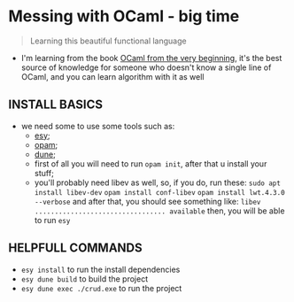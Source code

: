 # Messing with OCaml - big time

> Learning this beautiful functional language

- I'm learning from the book [OCaml from the very beginning](https://www.amazon.com.br/Ocaml-Very-Beginning-John-Whitington/dp/0957671105), it's the best source of knowledge for someone who doesn't know a single line of OCaml, and you can learn algorithm with it as well

## INSTALL BASICS

- we need some to use some tools such as:
  - [esy](https://esy.sh/docs/en/getting-started.html);
  - [opam](https://opam.ocaml.org/);
  - [dune](https://opam.ocaml.org/packages/dune/);
  - first of all you will need to run ``opam init``, after that u install your stuff;
  - you'll probably need libev as well, so, if you do, run these:
    ``sudo apt install libev-dev``
    ``opam install conf-libev``
    ``opam install lwt.4.3.0 --verbose`` and after that, you should see something like:
      ``libev ................................. available``
      then, you will be able to run ``esy``

## HELPFULL COMMANDS

- ``esy install`` to run the install dependencies
- ``esy dune build`` to build the project
- ``esy dune exec ./crud.exe`` to run the project
